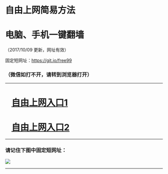 ﻿# 自由上网简易方法

# 电脑、手机一键翻墙

（2017/10/09 更新，网址有效）

固定短网址：https://git.io/free99

### （微信如打不开，请转到浏览器打开）


***





# &nbsp;&nbsp; <a href="http://ft960812338.fwq-tz-1001.info/fwqtz01.html?t=100900115536 " target="_blank">自由上网入口1</a>
# &nbsp;&nbsp; <a href="http://ft2357426431.fwq-tz-1002.info/fwqtz02.html?t=10090011440 " target="_blank">自由上网入口2</a>
***

### 请记住下图中固定短网址：

<img src="https://s3-us-west-2.amazonaws.com/fwq-1001/yjfq-20170905okok.png" /> 


***

